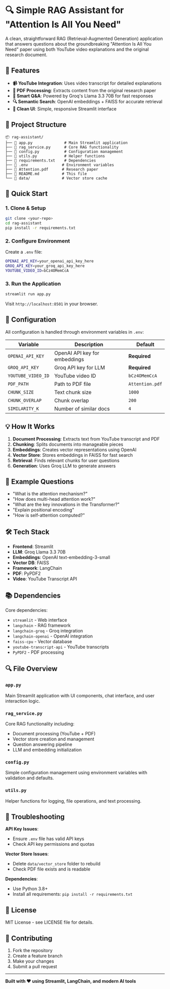 # 🔍 Simple RAG Assistant for "Attention Is All You Need"

A clean, straightforward RAG (Retrieval-Augmented Generation) application that answers questions about the groundbreaking "Attention Is All You Need" paper using both YouTube video explanations and the original research document.

## 🌟 Features

- **📹 YouTube Integration**: Uses video transcript for detailed explanations
- **📄 PDF Processing**: Extracts content from the original research paper  
- **🤖 Smart Q&A**: Powered by Groq's Llama 3.3 70B for fast responses
- **🔍 Semantic Search**: OpenAI embeddings + FAISS for accurate retrieval
- **🎨 Clean UI**: Simple, responsive Streamlit interface

## 📁 Project Structure

```
📦 rag-assistant/
├── 📄 app.py              # Main Streamlit application
├── 📄 rag_service.py      # Core RAG functionality
├── 📄 config.py           # Configuration management
├── 📄 utils.py            # Helper functions
├── 📄 requirements.txt    # Dependencies
├── 📄 .env               # Environment variables
├── 📄 Attention.pdf      # Research paper
├── 📄 README.md          # This file
└── 📁 data/              # Vector store cache
```

## 🚀 Quick Start

### 1. Clone & Setup
```bash
git clone <your-repo>
cd rag-assistant
pip install -r requirements.txt
```

### 2. Configure Environment
Create a `.env` file:
```bash
OPENAI_API_KEY=your_openai_api_key_here
GROQ_API_KEY=your_groq_api_key_here
YOUTUBE_VIDEO_ID=bCz4OMemCcA
```

### 3. Run the Application
```bash
streamlit run app.py
```

Visit `http://localhost:8501` in your browser.

## 🔧 Configuration

All configuration is handled through environment variables in `.env`:

| Variable | Description | Default |
|----------|-------------|---------|
| `OPENAI_API_KEY` | OpenAI API key for embeddings | **Required** |
| `GROQ_API_KEY` | Groq API key for LLM | **Required** |
| `YOUTUBE_VIDEO_ID` | YouTube video ID | `bCz4OMemCcA` |
| `PDF_PATH` | Path to PDF file | `Attention.pdf` |
| `CHUNK_SIZE` | Text chunk size | `1000` |
| `CHUNK_OVERLAP` | Chunk overlap | `200` |
| `SIMILARITY_K` | Number of similar docs | `4` |

## 💡 How It Works

1. **Document Processing**: Extracts text from YouTube transcript and PDF
2. **Chunking**: Splits documents into manageable pieces
3. **Embeddings**: Creates vector representations using OpenAI
4. **Vector Store**: Stores embeddings in FAISS for fast search
5. **Retrieval**: Finds relevant chunks for user questions
6. **Generation**: Uses Groq LLM to generate answers

## 🎯 Example Questions

- "What is the attention mechanism?"
- "How does multi-head attention work?"
- "What are the key innovations in the Transformer?"
- "Explain positional encoding"
- "How is self-attention computed?"

## 🛠️ Tech Stack

- **Frontend**: Streamlit
- **LLM**: Groq Llama 3.3 70B
- **Embeddings**: OpenAI text-embedding-3-small
- **Vector DB**: FAISS
- **Framework**: LangChain
- **PDF**: PyPDF2
- **Video**: YouTube Transcript API

## 📚 Dependencies

Core dependencies:
- `streamlit` - Web interface
- `langchain` - RAG framework
- `langchain-groq` - Groq integration
- `langchain-openai` - OpenAI integration
- `faiss-cpu` - Vector database
- `youtube-transcript-api` - YouTube transcripts
- `PyPDF2` - PDF processing

## 🔍 File Overview

### `app.py`
Main Streamlit application with UI components, chat interface, and user interaction logic.

### `rag_service.py`
Core RAG functionality including:
- Document processing (YouTube + PDF)
- Vector store creation and management
- Question answering pipeline
- LLM and embedding initialization

### `config.py`
Simple configuration management using environment variables with validation and defaults.

### `utils.py`
Helper functions for logging, file operations, and text processing.

## 🚨 Troubleshooting

**API Key Issues**:
- Ensure `.env` file has valid API keys
- Check API key permissions and quotas

**Vector Store Issues**:
- Delete `data/vector_store` folder to rebuild
- Check PDF file exists and is readable

**Dependencies**:
- Use Python 3.8+ 
- Install all requirements: `pip install -r requirements.txt`

## 📝 License

MIT License - see LICENSE file for details.

## 🤝 Contributing

1. Fork the repository
2. Create a feature branch
3. Make your changes
4. Submit a pull request

---

**Built with ❤️ using Streamlit, LangChain, and modern AI tools**
